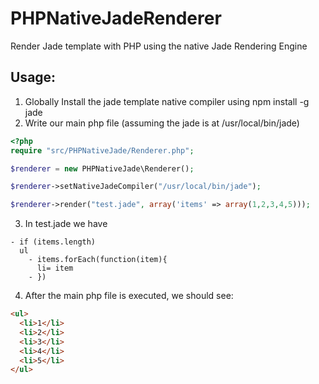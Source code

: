 PHPNativeJadeRenderer
=====================
Render Jade template with PHP using the native Jade Rendering Engine

## Usage:
1. Globally Install the jade template native compiler using npm install -g jade 
2. Write our main php file (assuming the jade is at /usr/local/bin/jade)
```php
<?php
require "src/PHPNativeJade/Renderer.php";

$renderer = new PHPNativeJade\Renderer();

$renderer->setNativeJadeCompiler("/usr/local/bin/jade");

$renderer->render("test.jade", array('items' => array(1,2,3,4,5)));
```
3. In test.jade we have
```jade
- if (items.length)
  ul
    - items.forEach(function(item){
      li= item
    - })
```
4. After the main php file is executed, we should see:
```html
<ul>
  <li>1</li>
  <li>2</li>
  <li>3</li>
  <li>4</li>
  <li>5</li>
</ul>
```
